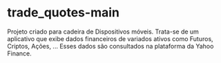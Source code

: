 # trade_quotes-main
 
Projeto criado para cadeira de Dispositivos móveis. Trata-se de um aplicativo que exibe dados financeiros de variados ativos como Futuros, Criptos, Ações, ... Esses dados são consultados na plataforma da Yahoo Finance.
